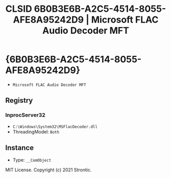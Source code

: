 ﻿---
title: "CLSID 6B0B3E6B-A2C5-4514-8055-AFE8A95242D9 | Microsoft FLAC Audio Decoder MFT"
excerpt: What is COM-Object CLSID 6B0B3E6B-A2C5-4514-8055-AFE8A95242D9?
---

# {6B0B3E6B-A2C5-4514-8055-AFE8A95242D9}

* `Microsoft FLAC Audio Decoder MFT`

## Registry


### InprocServer32

* `C:\Windows\System32\MSFlacDecoder.dll`
* ThreadingModel: `Both`

## Instance

* Type: `__ComObject`

MIT License. Copyright (c) 2021 Strontic.


